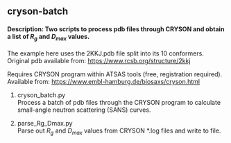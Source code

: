 ## cryson-batch

#### Description: Two scripts to process pdb files through CRYSON and obtain a list of *R<sub>g</sub>* and *D<sub>max</sub>* values.


The example here uses the 2KKJ.pdb file split into its 10 conformers.  
Original pdb available from: https://www.rcsb.org/structure/2kkj


Requires CRYSON program within ATSAS tools (free, registration required).  
Available from: https://www.embl-hamburg.de/biosaxs/cryson.html


1. cryson_batch.py  
   Process a batch of pdb files through the CRYSON program to calculate small-angle neutron scattering (SANS) curves.


2. parse_Rg_Dmax.py  
   Parse out *R<sub>g</sub>* and *D<sub>max</sub>* values from CRYSON *.log files and write to file.
